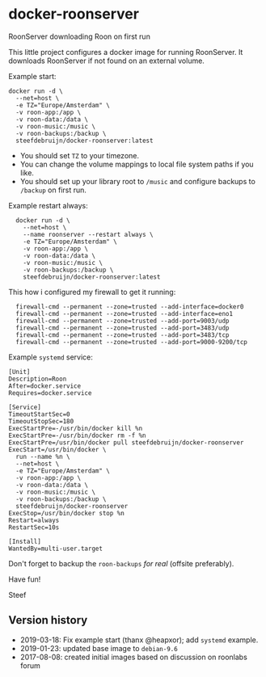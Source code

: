 # docker-roonserver
RoonServer downloading Roon on first run

This little project configures a docker image for running RoonServer.
It downloads RoonServer if not found on an external volume.

Example start:

    docker run -d \
      --net=host \
      -e TZ="Europe/Amsterdam" \
      -v roon-app:/app \
      -v roon-data:/data \
      -v roon-music:/music \
      -v roon-backups:/backup \
      steefdebruijn/docker-roonserver:latest
  
  * You should set `TZ` to your timezone.
  * You can change the volume mappings to local file system paths if you like.
  * You should set up your library root to `/music` and configure backups to `/backup` on first run.
  
Example restart always:

      docker run -d \
        --net=host \
        --name roonserver --restart always \
        -e TZ="Europe/Amsterdam" \
        -v roon-app:/app \
        -v roon-data:/data \
        -v roon-music:/music \
        -v roon-backups:/backup \
        steefdebruijn/docker-roonserver:latest

This how i configured my firewall to get it running:

      firewall-cmd --permanent --zone=trusted --add-interface=docker0
      firewall-cmd --permanent --zone=trusted --add-interface=eno1
      firewall-cmd --permanent --zone=trusted --add-port=9003/udp
      firewall-cmd --permanent --zone=trusted --add-port=3483/udp
      firewall-cmd --permanent --zone=trusted --add-port=3483/tcp
      firewall-cmd --permanent --zone=trusted --add-port=9000-9200/tcp    

Example `systemd` service:

    [Unit]
    Description=Roon
    After=docker.service
    Requires=docker.service
    
    [Service]
    TimeoutStartSec=0
    TimeoutStopSec=180
    ExecStartPre=-/usr/bin/docker kill %n
    ExecStartPre=-/usr/bin/docker rm -f %n
    ExecStartPre=/usr/bin/docker pull steefdebruijn/docker-roonserver
    ExecStart=/usr/bin/docker \
      run --name %n \
      --net=host \
      -e TZ="Europe/Amsterdam" \
      -v roon-app:/app \
      -v roon-data:/data \
      -v roon-music:/music \
      -v roon-backups:/backup \
      steefdebruijn/docker-roonserver
    ExecStop=/usr/bin/docker stop %n
    Restart=always
    RestartSec=10s
    
    [Install]
    WantedBy=multi-user.target


  Don't forget to backup the `roon-backups` *for real* (offsite preferably).

  Have fun!
  
  Steef

## Version history

  * 2019-03-18: Fix example start (thanx @heapxor); add `systemd` example.
  * 2019-01-23: updated base image to `debian-9.6`
  * 2017-08-08: created initial images based on discussion on roonlabs forum


